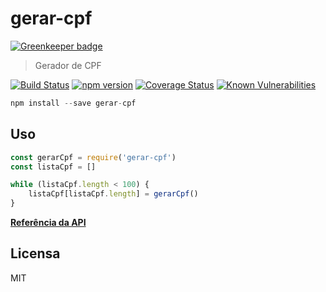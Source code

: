 # gerar-cpf

[![Greenkeeper badge](https://badges.greenkeeper.io/guilhermehn/gerar-cpf.svg)](https://greenkeeper.io/)

> Gerador de CPF

[![Build Status](https://travis-ci.org/guilhermehn/gerar-cpf.svg?branch=master)](https://travis-ci.org/guilhermehn/gerar-cpf)
[![npm version](https://badge.fury.io/js/gerar-cpf.svg)](http://badge.fury.io/js/gerar-cpf)
[![Coverage Status](https://coveralls.io/repos/github/guilhermehn/gerar-cpf/badge.svg?branch=master)](https://coveralls.io/github/guilhermehn/gerar-cpf?branch=master)
[![Known Vulnerabilities](https://snyk.io/test/github/guilhermehn/gerar-cpf/badge.svg)](https://snyk.io/test/github/guilhermehn/gerar-cpf)

```js
npm install --save gerar-cpf
```

## Uso

```js
const gerarCpf = require('gerar-cpf')
const listaCpf = []

while (listaCpf.length < 100) {
	listaCpf[listaCpf.length] = gerarCpf()
}
```

**[Referência da API](./API_REFERENCE.md)**

## Licensa

MIT
